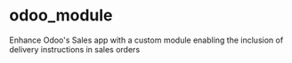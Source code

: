 # odoo_module
Enhance Odoo's Sales app with a custom module enabling the inclusion of delivery instructions in sales orders
